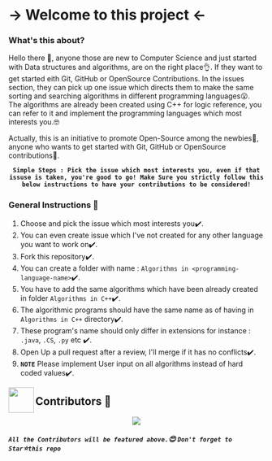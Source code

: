 # -> Welcome to this project <-

### What's this about? 

Hello there :wave:, anyone those are new to Computer Science and just started with Data structures and algorithms, are on the right place:ok_hand:. If they want to get started eith Git, GitHub or OpenSource Contributions. In the issues section, they can pick up one issue which directs them to make the same sorting and searching algorithms in different programming languages:open_mouth:. The algorithms are already been created using C++ for logic reference, you can refer to it and implement the programming languages which most interests you.:nerd_face:

Actually, this is an initiative to promote Open-Source among the newbies:triumph:, anyone who wants to get started with Git, GitHub or OpenSource contributions:cowboy_hat_face:.

**<div align="center">`Simple Steps : Pick the issue which most interests you, even if that issuse is taken, you're good to go! Make Sure you strictly follow this below instructions to have your contributions to be considered!`**</div>

### General Instructions :mega:

1. Choose and pick the issue which most interests you:heavy_check_mark:.
2. You can even create issue which I've not created for any other language you want to work on:heavy_check_mark:.
3. Fork this repository:heavy_check_mark:.
4. You can create a folder with name : `Algorithms in <programming-language-name>`:heavy_check_mark:.
5. You have to add the same algorithms which have been already created in folder `Algorithms in C++`:heavy_check_mark:.
6. The algorithmic programs should have the same name as of having in `Algorithms in C++` directory:heavy_check_mark:.
7. These program's name should only differ in extensions for instance : `.java`, `.CS`, `.py` etc :heavy_check_mark:.
8. Open Up a pull request after a review, I'll merge if it has no conflicts:heavy_check_mark:.
7. **`NOTE`** Please implement User input on all algorithms instead of hard coded values:heavy_check_mark:.

<img align="left" src="https://posthog-static-files.s3.us-east-2.amazonaws.com/Website-Assets/rebrand/icons/Untitled_Artwork+2+copy+15+1.jpg" width="50px" />

## Contributors 🦸

<p align="center">
  <a href="https://github.com/parthpandyappp/Sorting-Searching-Algorithms/graphs/contributors"><img src="https://contributors-img.web.app/image?repo=parthpandyappp/Sorting-Searching-Algorithms" /></a>
</p>

##### **`All the Contributors will be featured above.`:heart_eyes: `Don't forget to Star`:star:`this repo`**
